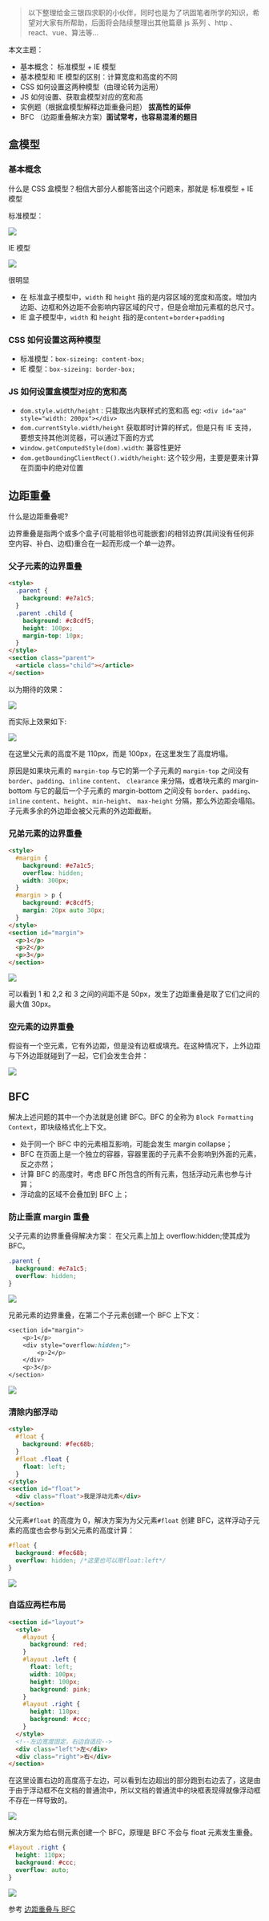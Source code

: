 > 以下整理给金三银四求职的小伙伴，同时也是为了巩固笔者所学的知识，希望对大家有所帮助，后面将会陆续整理出其他篇章 js 系列 、http 、react、vue、算法等...

本文主题：

- 基本概念： 标准模型 + IE 模型
- 基本模型和 IE 模型的区别：计算宽度和高度的不同
- CSS 如何设置这两种模型（由理论转为运用）
- JS 如何设置、获取盒模型对应的宽和高
- 实例题（根据盒模型解释边距重叠问题） **拔高性的延伸**
- BFC （边距重叠解决方案）**面试常考，也容易混淆的题目**

## 盒模型

### 基本概念

什么是 CSS 盒模型？相信大部分人都能答出这个问题来，那就是 标准模型 + IE 模型

标准模型：

![](https://user-gold-cdn.xitu.io/2019/3/11/1696b9ac979c987d?w=662&h=389&f=png&s=163911)

IE 模型

![](https://user-gold-cdn.xitu.io/2019/3/11/1696b9ac9985241a?w=676&h=379&f=png&s=151243)

很明显

- 在 标准盒子模型中，`width` 和 `height` 指的是内容区域的宽度和高度。增加内边距、边框和外边距不会影响内容区域的尺寸，但是会增加元素框的总尺寸。
- IE 盒子模型中，`width` 和 `height` 指的是`content`+`border`+`padding`

### CSS 如何设置这两种模型

- 标准模型：`box-sizeing: content-box;`
- IE 模型：`box-sizeing: border-box;`

### JS 如何设置盒模型对应的宽和高

- `dom.style.width/height` : 只能取出内联样式的宽和高 eg: `<div id="aa" style="width: 200px"></div>`
- `dom.currentStyle.width/height` 获取即时计算的样式，但是只有 IE 支持，要想支持其他浏览器，可以通过下面的方式
- `window.getComputedStyle(dom).width`: 兼容性更好
- `dom.getBoundingClientRect().width/height`: 这个较少用，主要是要来计算在页面中的绝对位置

## 边距重叠

什么是边距重叠呢?

边界重叠是指两个或多个盒子(可能相邻也可能嵌套)的相邻边界(其间没有任何非空内容、补白、边框)重合在一起而形成一个单一边界。

### 父子元素的边界重叠

```html
<style>
  .parent {
    background: #e7a1c5;
  }
  .parent .child {
    background: #c8cdf5;
    height: 100px;
    margin-top: 10px;
  }
</style>
<section class="parent">
  <article class="child"></article>
</section>
```

以为期待的效果：

![](https://user-gold-cdn.xitu.io/2019/3/11/1696b9ade2b71502?w=354&h=185&f=png&s=1653)

而实际上效果如下:

![](https://user-gold-cdn.xitu.io/2019/3/11/1696b9aded524e48?w=347&h=136&f=png&s=1014)

在这里父元素的高度不是 110px，而是 100px，在这里发生了高度坍塌。

原因是如果块元素的 `margin-top` 与它的第一个子元素的 `margin-top` 之间没有 `border`、`padding`、`inline` `content`、 `clearance` 来分隔，或者块元素的 margin-bottom 与它的最后一个子元素的 margin-bottom 之间没有 `border`、`padding`、`inline` `content`、`height`、`min-height`、 `max-height` 分隔，那么外边距会塌陷。子元素多余的外边距会被父元素的外边距截断。

### 兄弟元素的边界重叠

```html
<style>
  #margin {
    background: #e7a1c5;
    overflow: hidden;
    width: 300px;
  }
  #margin > p {
    background: #c8cdf5;
    margin: 20px auto 30px;
  }
</style>
<section id="margin">
  <p>1</p>
  <p>2</p>
  <p>3</p>
</section>
```

![](https://user-gold-cdn.xitu.io/2019/3/11/1696b9adbbc0d9ea?w=414&h=212&f=png&s=4952)

可以看到 1 和 2,2 和 3 之间的间距不是 50px，发生了边距重叠是取了它们之间的最大值 30px。

### 空元素的边界重叠

假设有一个空元素，它有外边距，但是没有边框或填充。在这种情况下，上外边距与下外边距就碰到了一起，它们会发生合并：

![](https://user-gold-cdn.xitu.io/2019/3/11/1696b9adbb8950e3?w=504&h=92&f=png&s=3393)

## BFC

解决上述问题的其中一个办法就是创建 BFC。BFC 的全称为 `Block Formatting Context`，即块级格式化上下文。

- 处于同一个 BFC 中的元素相互影响，可能会发生 margin collapse；
- BFC 在页面上是一个独立的容器，容器里面的子元素不会影响到外面的元素，反之亦然；
- 计算 BFC 的高度时，考虑 BFC 所包含的所有元素，包括浮动元素也参与计算；
- 浮动盒的区域不会叠加到 BFC 上；

### 防止垂直 margin 重叠

父子元素的边界重叠得解决方案：
在父元素上加上 overflow:hidden;使其成为 BFC。

```css
.parent {
  background: #e7a1c5;
  overflow: hidden;
}
```

![](https://user-gold-cdn.xitu.io/2019/3/11/1696b9adc499730c?w=351&h=188&f=png&s=1672)

兄弟元素的边界重叠，在第二个子元素创建一个 BFC 上下文：

```css
<section id="margin">
    <p>1</p>
    <div style="overflow:hidden;">
        <p>2</p>
    </div>
    <p>3</p>
</section>
```

![](https://user-gold-cdn.xitu.io/2019/3/11/1696b9addb89eb91?w=412&h=270&f=png&s=5269)

### 清除内部浮动

```html
<style>
  #float {
    background: #fec68b;
  }
  #float .float {
    float: left;
  }
</style>
<section id="float">
  <div class="float">我是浮动元素</div>
</section>
```

父元素`#float` 的高度为 0，解决方案为为父元素`#float` 创建 BFC，这样浮动子元素的高度也会参与到父元素的高度计算：

```css
#float {
  background: #fec68b;
  overflow: hidden; /*这里也可以用float:left*/
}
```

![](https://user-gold-cdn.xitu.io/2019/3/11/1696b9ae93ffa9fd?w=568&h=32&f=png&s=1710)

### 自适应两栏布局

```html
<section id="layout">
  <style>
    #layout {
      background: red;
    }
    #layout .left {
      float: left;
      width: 100px;
      height: 100px;
      background: pink;
    }
    #layout .right {
      height: 110px;
      background: #ccc;
    }
  </style>
  <!--左边宽度固定，右边自适应-->
  <div class="left">左</div>
  <div class="right">右</div>
</section>
```

在这里设置右边的高度高于左边，可以看到左边超出的部分跑到右边去了，这是由于由于浮动框不在文档的普通流中，所以文档的普通流中的块框表现得就像浮动框不存在一样导致的。

![](https://user-gold-cdn.xitu.io/2019/3/11/1696b9aea81c65df?w=578&h=119&f=png&s=1211)

解决方案为给右侧元素创建一个 BFC，原理是 BFC 不会与 float 元素发生重叠。

```css
#layout .right {
  height: 110px;
  background: #ccc;
  overflow: auto;
}
```

![](https://user-gold-cdn.xitu.io/2019/3/11/1696b9ae95507f27?w=581&h=119&f=png&s=1197)

参考 [边距重叠与 BFC](https://segmentfault.com/a/1190000012265930)

